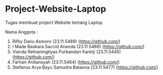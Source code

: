 # Project-Website-Laptop
Tugas membuat project Website tentang Laptop

Nama Anggota :
1. Rifky Danu Asmoro (23.11.5489) (https://github.com/)
2. I Made Baskara Saccid Ananda (23.11.5466) (https://github.com/)
3. Vianda Retnaningtiyas Purbandari Karetji (23.11.5445) (https://github.com/)
4. Farhan Ardiansyah (23.11.5464) (https://github.com/)
5. Stefanus Arya Bayu Samudra Bataona (23.11.5477) (https://github.com/)
